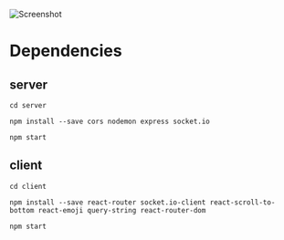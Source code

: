 ![Screenshot](../../../Projects/Yantra/SansMeet/client/src/icons/sansmeet.png)

# Dependencies
## server
```cd server```

```npm install --save cors nodemon express socket.io```

```npm start```

## client
```cd client```

```npm install --save react-router socket.io-client react-scroll-to-bottom react-emoji query-string react-router-dom```

```npm start```
